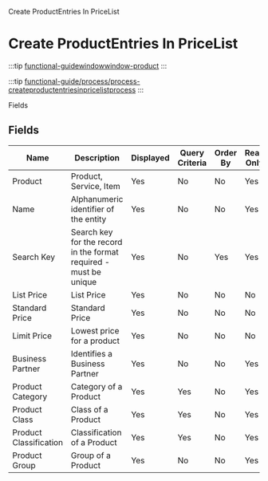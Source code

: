 
Create ProductEntries In PriceList
# Create ProductEntries In PriceList



:::tip
[functional-guidewindowwindow-product](functional-guidewindowwindow-product.md)
:::

:::tip
[functional-guide/process/process-createproductentriesinpricelistprocess](functional-guide/process/process-createproductentriesinpricelistprocess.md)
:::

Fields
## Fields




Name                   | Description                                                       | Displayed | Query Criteria | Order By | Read Only | Mandatory
---------------------- | ----------------------------------------------------------------- | --------- | -------------- | -------- | --------- | ---------
Product                | Product, Service, Item                                            | Yes       | No             | No       | Yes       | No       
Name                   | Alphanumeric identifier of the entity                             | Yes       | No             | No       | Yes       | No       
Search Key             | Search key for the record in the format required - must be unique | Yes       | No             | Yes      | Yes       | No       
List Price             | List Price                                                        | Yes       | No             | No       | No        | No       
Standard Price         | Standard Price                                                    | Yes       | No             | No       | No        | No       
Limit Price            | Lowest price for a product                                        | Yes       | No             | No       | No        | No       
Business Partner       | Identifies a Business Partner                                     | Yes       | No             | No       | Yes       | No       
Product Category       | Category of a Product                                             | Yes       | Yes            | No       | Yes       | No       
Product Class          | Class of a Product                                                | Yes       | Yes            | No       | Yes       | No       
Product Classification | Classification of a Product                                       | Yes       | Yes            | No       | Yes       | No       
Product Group          | Group of a Product                                                | Yes       | No             | No       | Yes       | No       
